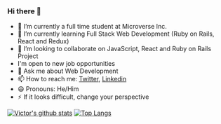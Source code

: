 ### Hi there 👋

- 🔭 I’m currently a full time student at Microverse Inc.
- 🌱 I’m currently learning Full Stack Web Development (Ruby on Rails, React and Redux)
- 👯 I’m looking to collaborate on JavaScript, React and Ruby on Rails Project
- I'm open to new job opportunities
- 💬 Ask me about Web Development
- 📫 How to reach me: [Twitter](https://twitter.com/VictoirBarh), [Linkedin](https://www.linkedin.com/in/victor-emmanuel-barh-a93900200/)
- 😄 Pronouns: He/Him
- ⚡ If it looks difficult, change your perspective

<!--
**vic778/vic778** is a ✨ _special_ ✨ repository because its `README.md` (this file) appears on your GitHub profile.

- 🤔 I’m looking for help with ...
-->

[![Victor's github stats](https://github-readme-stats.vercel.app/api?username=victor&show_icons=true&theme=radical)](https://github.com/vic778/github-readme-stats)  [![Top Langs](https://github-readme-stats.vercel.app/api/top-langs/?username=vic778&show_icons=true&theme=radical&layout=compact)](https://github.com/vic778/github-readme-stats)
